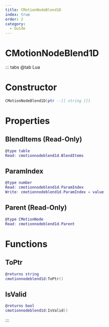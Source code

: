 ```yaml
---
title: CMotionNodeBlend1D
index: true
order: 2
category:
  - Guide
---
```


# CMotionNodeBlend1D

::: tabs
@tab Lua
# Constructor
```lua
CMotionNodeBlend1D(ptr --[[ string ]])
```
# Properties
## BlendItems (Read-Only)
```lua
@type table
Read: cmotionnodeblend1d.BlendItems
```
## ParamIndex 
```lua
@type number
Read: cmotionnodeblend1d.ParamIndex
Write: cmotionnodeblend1d.ParamIndex = value
```
## Parent (Read-Only)
```lua
@type CMotionNode
Read: cmotionnodeblend1d.Parent
```
# Functions
## ToPtr
```lua
@returns string
cmotionnodeblend1d:ToPtr()
```
## IsValid
```lua
@returns bool
cmotionnodeblend1d:IsValid()
```

:::